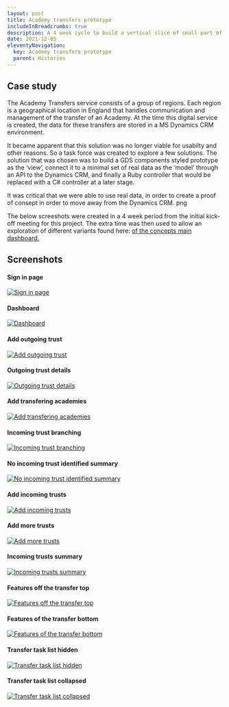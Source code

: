 ```yaml
---
layout: post
title: Academy transfers prototype
includeInBreadcrumbs: true
description: A 4 week cycle to build a vertical slice of small part of the service.
date: 2021-12-05
eleventyNavigation:
  key: Academy transfers prototype
  parent: Histories
---
```


## Case study

The Academy Transfers service consists of a group of regions. Each region is a geographical location in England that handles communication and management of the transfer of an Academy. At the time this digital service is created, the data for these transfers are stored in a MS Dynamics CRM environment.

It became apparent that this solution was no longer viable for usabilty and other reasons. So a task force was created to explore a few solutions. The solution that was chosen was to build a GDS components styled prototype as the ‘view’, connect it to a minimal set of real data as the ‘model’ through an API to the Dynamics CRM, and finally a Ruby controller that would be replaced with a C# controller at a later stage.

It was critical that we were able to use real data, in order to create a proof of consept in order to move away from the Dynamics CRM. png

The below screeshots were created in a 4 week period from the initial kick-off meeting for this project. The extra time was then used to allow an exploration of different variants found here: [of the concepts main dashboard.](/posts/variants)

## Screenshots

#### Sign in page

[![Sign in page](/assets/images/academy-transfers-prototype/11-sign-in-page.png)](/assets/images/academy-transfers-prototype/11-sign-in-page.png)

#### Dashboard

[![Dashboard](/assets/images/academy-transfers-prototype/12-dashboard.png)](/assets/images/academy-transfers-prototype/12-dashboard.png)

#### Add outgoing trust

[![Add outgoing trust](/assets/images/academy-transfers-prototype/13-add-outgoing-trust.png)](/assets/images/academy-transfers-prototype/13-add-outgoing-trust.png)

#### Outgoing trust details

[![Outgoing trust details](/assets/images/academy-transfers-prototype/14-outgoing-trust-details.png)](/assets/images/academy-transfers-prototype/14-outgoing-trust-details.png)

#### Add transfering academies

[![Add transfering academies](/assets/images/academy-transfers-prototype/15-add-transfering-academies.png)](/assets/images/academy-transfers-prototype/15-add-transfering-academies.png)

#### Incoming trust branching

[![Incoming trust branching](/assets/images/academy-transfers-prototype/16-incoming-trust-branching.png)](/assets/images/academy-transfers-prototype/16-incoming-trust-branching.png)

#### No incoming trust identified summary

[![No incoming trust identified summary](/assets/images/academy-transfers-prototype/17-no-incoming-trust-identified-summary.png)](/assets/images/academy-transfers-prototype/17-no-incoming-trust-identified-summary.png)

#### Add incoming trusts

[![Add incoming trusts](/assets/images/academy-transfers-prototype/18-add-incoming-trusts.png)](/assets/images/academy-transfers-prototype/18-add-incoming-trusts.png)

#### Add more trusts

[![Add more trusts](/assets/images/academy-transfers-prototype/19-add-more-trusts.png)](/assets/images/academy-transfers-prototype/19-add-more-trusts.png)

#### Incoming trusts summary

[![Incoming trusts summary](/assets/images/academy-transfers-prototype/20-incoming-trusts-summary.png)](/assets/images/academy-transfers-prototype/20-incoming-trusts-summary.png)

#### Features off the transfer top

[![Features off the transfer top](/assets/images/academy-transfers-prototype/21-features-off-the-transfer-top.png)](/assets/images/academy-transfers-prototype/21-features-off-the-transfer-top.png)

#### Features of the transfer bottom

[![Features of the transfer bottom](/assets/images/academy-transfers-prototype/22-features-of-the-transfer-bottom.png)](/assets/images/academy-transfers-prototype/22-features-of-the-transfer-bottom.png)

#### Transfer task list hidden

[![Transfer task list hidden](/assets/images/academy-transfers-prototype/23-transfer-task-list-hidden.png)](/assets/images/academy-transfers-prototype/23-transfer-task-list-hidden.png)

#### Transfer task list collapsed

[![Transfer task list collapsed](/assets/images/academy-transfers-prototype/24-transfer-task-list-collapsed.png)](/assets/images/academy-transfers-prototype/24-transfer-task-list-collapsed.png)
